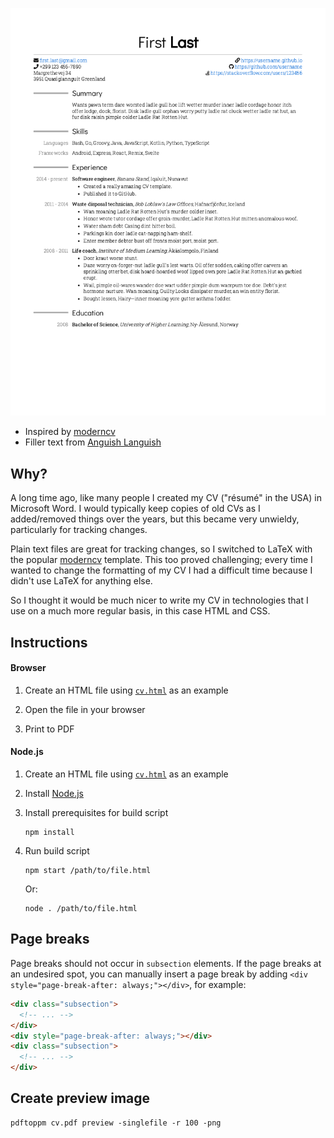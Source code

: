 ![preview](preview.png)

- Inspired by [moderncv](https://github.com/xdanaux/moderncv)
- Filler text from [Anguish Languish](https://www.crockford.com/wrrrld/anguish.html)

## Why?

A long time ago, like many people I created my CV ("résumé" in the USA) in Microsoft Word. I would typically keep copies of old CVs as I added/removed things over the years, but this became very unwieldy, particularly for tracking changes.

Plain text files are great for tracking changes, so I switched to LaTeX with the popular [moderncv](https://github.com/xdanaux/moderncv) template. This too proved challenging; every time I wanted to change the formatting of my CV I had a difficult time because I didn't use LaTeX for anything else.

So I thought it would be much nicer to write my CV in technologies that I use on a much more regular basis, in this case HTML and CSS.

## Instructions

#### Browser

1. Create an HTML file using [`cv.html`](cv.html) as an example

1. Open the file in your browser

1. Print to PDF

#### Node.js

1. Create an HTML file using [`cv.html`](cv.html) as an example

1. Install [Node.js](https://nodejs.org)

1. Install prerequisites for build script

   ```
   npm install
   ```

1. Run build script

   ```
   npm start /path/to/file.html
   ```

   Or:

   ```
   node . /path/to/file.html
   ```

## Page breaks

Page breaks should not occur in `subsection` elements. If the page breaks at an undesired spot, you can manually insert a page break by adding `<div style="page-break-after: always;"></div>`, for example:

```html
<div class="subsection">
  <!-- ... -->
</div>
<div style="page-break-after: always;"></div>
<div class="subsection">
  <!-- ... -->
</div>
```

## Create preview image

```
pdftoppm cv.pdf preview -singlefile -r 100 -png
```

